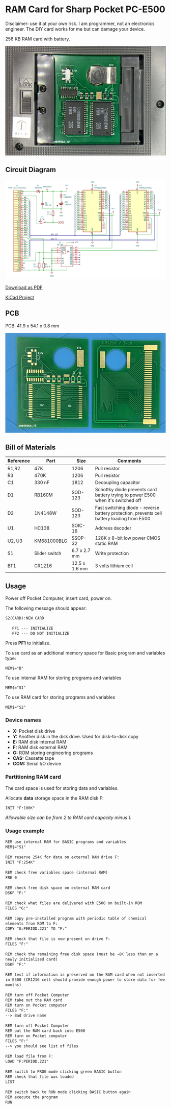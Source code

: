 # RAM Card for Sharp Pocket PC-E500

Disclaimer: use it at your own risk. I am programmer, not an electronics engineer. The DIY card works for me but can damage your device.

256 KB RAM card with battery.

![Overview](./_img/card.jpg?raw=true)

## Circuit Diagram

![Circuit diagram](./_img/circuit-diagram.png?raw=true)

[Download as PDF](./ram-card-256k/ram-card-256k.pdf)

[KiCad Project](./ram-card-256k/)

## PCB

PCB: 41.9 x 54.1 x 0.8 mm

![Address lines](./_img/pcb.jpg?raw=true)

## Bill of Materials

| Reference | Part | Size | Comments |
| --------- | ---- | ---- | -------- |
| R1,R2 | 47K | 1206 | Pull resistor |
| R3 | 470K | 1206 | Pull resistor |
| C1 | 330 nF | 1812 | Decoupling capacitor |
| D1 | RB160M | SOD-123 | Schottky diode prevents card battery trying to power E500 when it's switched off |
| D2 | 1N4148W | SOD-123 | Fast switching diode - reverse battery protection, prevents cell battery loading from E500 |
| U1 | HC138 | SOIC-16 | Address decoder |
| U2, U3 | KM681000BLG | SSOP-32 | 128K x 8-bit low power CMOS static RAM |
| S1 | Slider switch | 6.7 x 2.7 mm | Write protection |
| BT1 | CR1216 | 12.5 x 1.6 mm | 3 volts lithium cell |

## Usage

Power off Pocket Computer, insert card, power on.

The following message should appear:
```
S2(CARD):NEW CARD

   PF1 --- INITIALIZE
   PF2 --- DO NOT INITIALIZE
```

Press **PF1** to initialize.

To use card as an additional memory space for Basic program and variables type:

```
MEM$="B"
```

To use internal RAM for storing programs and variables

```
MEM$="S1"
```

To use RAM card for storing programs and variables

```
MEM$="S2"
```

### Device names

- **X:** Pocket disk drive
- **Y:** Another disk in the disk drive. Used for disk-to-disk copy
- **E:** RAM disk internal RAM
- **F:** RAM disk external RAM
- **G:** ROM storing engineering programs
- **CAS:** Cassette tape
- **COM:** Serial I/O device


### Partitioning RAM card

The card space is used for storing data and variables.

Allocate **data** storage space in the RAM disk F: 

```
INIT "F:100K"
```

*Allowable size can be from 2 to RAM card capacity minus 1.*


### Usage example

```BASIC
REM use internal RAM for BASIC programs and variables
MEM$="S1"

REM reserve 254K for data on external RAM drive F:
INIT "F:254K"     

REM check free variables space (internal RAM)
FRE 0

REM check free disk space on external RAM card
DSKF "F:"

REM check what files are delivered with E500 on built-in ROM
FILES "G:"

REM copy pre-installed program with periodic table of chemical elements from ROM to F:
COPY "G:PERIOD.221" TO "F:"

REM check that file is now present on drive F:
FILES "F:"

REM check the remaining free disk space (must be ~8K less than on a newly initialized card)
DSKF "F:"

REM test if information is preserved on the RAM card when not inserted in E500 (CR1216 cell should provide enough power to store data for few months)

REM turn off Pocket Computer
REM take out the RAM card
REM turn on Pocket computer
FILES "F:"
--> Bad drive name

REM turn off Pocket Computer
REM put the RAM card back into E500
REM turn on Pocket computer
FILES "F:"
--> you should see list of files

REM load file from F:
LOAD "F:PERIOD.221"

REM switch to PROG mode clicking green BASIC button
REM check that file was loaded
LIST

REM switch back to RUN mode clicking BASIC button again
REM execute the program
RUN
```
